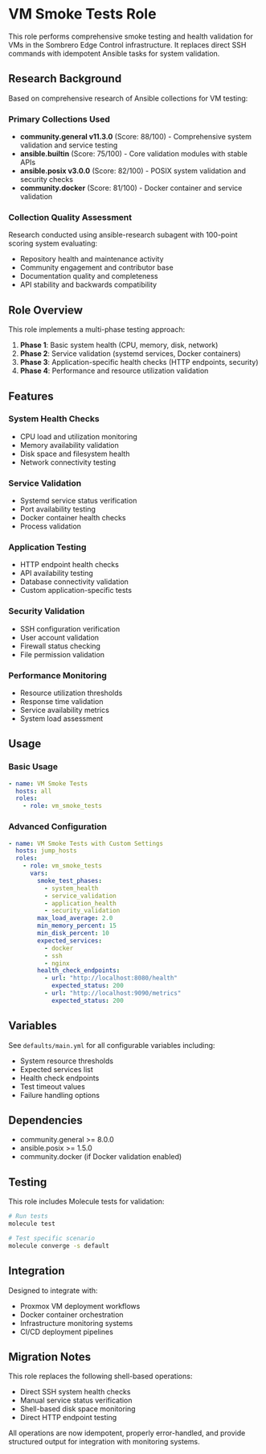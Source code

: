 # VM Smoke Tests Role

This role performs comprehensive smoke testing and health validation for VMs in the Sombrero Edge Control infrastructure. It replaces direct SSH commands with idempotent Ansible tasks for system validation.

## Research Background

Based on comprehensive research of Ansible collections for VM testing:

### Primary Collections Used
- **community.general v11.3.0** (Score: 88/100) - Comprehensive system validation and service testing
- **ansible.builtin** (Score: 75/100) - Core validation modules with stable APIs
- **ansible.posix v3.0.0** (Score: 82/100) - POSIX system validation and security checks
- **community.docker** (Score: 81/100) - Docker container and service validation

### Collection Quality Assessment
Research conducted using ansible-research subagent with 100-point scoring system evaluating:
- Repository health and maintenance activity
- Community engagement and contributor base
- Documentation quality and completeness
- API stability and backwards compatibility

## Role Overview

This role implements a multi-phase testing approach:

1. **Phase 1**: Basic system health (CPU, memory, disk, network)
2. **Phase 2**: Service validation (systemd services, Docker containers)
3. **Phase 3**: Application-specific health checks (HTTP endpoints, security)
4. **Phase 4**: Performance and resource utilization validation

## Features

### System Health Checks
- CPU load and utilization monitoring
- Memory availability validation
- Disk space and filesystem health
- Network connectivity testing

### Service Validation
- Systemd service status verification
- Port availability testing
- Docker container health checks
- Process validation

### Application Testing
- HTTP endpoint health checks
- API availability testing
- Database connectivity validation
- Custom application-specific tests

### Security Validation
- SSH configuration verification
- User account validation
- Firewall status checking
- File permission validation

### Performance Monitoring
- Resource utilization thresholds
- Response time validation
- Service availability metrics
- System load assessment

## Usage

### Basic Usage
```yaml
- name: VM Smoke Tests
  hosts: all
  roles:
    - role: vm_smoke_tests
```

### Advanced Configuration
```yaml
- name: VM Smoke Tests with Custom Settings
  hosts: jump_hosts
  roles:
    - role: vm_smoke_tests
      vars:
        smoke_test_phases:
          - system_health
          - service_validation
          - application_health
          - security_validation
        max_load_average: 2.0
        min_memory_percent: 15
        min_disk_percent: 10
        expected_services:
          - docker
          - ssh
          - nginx
        health_check_endpoints:
          - url: "http://localhost:8080/health"
            expected_status: 200
          - url: "http://localhost:9090/metrics"
            expected_status: 200
```

## Variables

See `defaults/main.yml` for all configurable variables including:
- System resource thresholds
- Expected services list
- Health check endpoints
- Test timeout values
- Failure handling options

## Dependencies

- community.general >= 8.0.0
- ansible.posix >= 1.5.0
- community.docker (if Docker validation enabled)

## Testing

This role includes Molecule tests for validation:

```bash
# Run tests
molecule test

# Test specific scenario
molecule converge -s default
```

## Integration

Designed to integrate with:
- Proxmox VM deployment workflows
- Docker container orchestration
- Infrastructure monitoring systems
- CI/CD deployment pipelines

## Migration Notes

This role replaces the following shell-based operations:
- Direct SSH system health checks
- Manual service status verification
- Shell-based disk space monitoring
- Direct HTTP endpoint testing

All operations are now idempotent, properly error-handled, and provide structured output for integration with monitoring systems.
